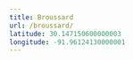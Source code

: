 ```yaml
---
title: Broussard
url: /broussard/
latitude: 30.147150600000003
longitude: -91.96124130000001
---
```

